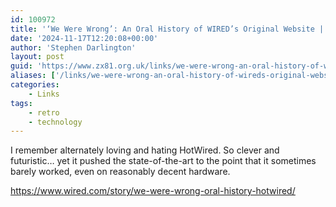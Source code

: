 ```yaml
---
id: 100972
title: '‘We Were Wrong’: An Oral History of WIRED’s Original Website | WIRED'
date: '2024-11-17T12:20:08+00:00'
author: 'Stephen Darlington'
layout: post
guid: 'https://www.zx81.org.uk/links/we-were-wrong-an-oral-history-of-wireds-original-website-wired.html'
aliases: ['/links/we-were-wrong-an-oral-history-of-wireds-original-website-wired.html']
categories:
    - Links
tags:
    - retro
    - technology
---
```


I remember alternately loving and hating HotWired. So clever and futuristic… yet it pushed the state-of-the-art to the point that it sometimes barely worked, even on reasonably decent hardware.

<u>https://www.wired.com/story/we-were-wrong-oral-history-hotwired/</u>